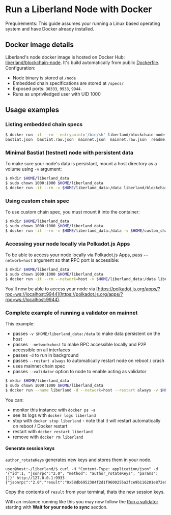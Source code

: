 # Run a Liberland Node with Docker

 Prequirements:
 This guide assumes your running a Linux based operating system and have Docker already installed.

## Docker image details

Liberland's node docker image is hosted on Docker Hub: [liberland/blockchain-node](https://hub.docker.com/r/liberland/blockchain-node). It's build automatically from public [Dockerfile](https://github.com/liberland/liberland_substrate/blob/main/Dockerfile). Configuration:

* Node binary is stored at `/node`
* Embedded chain specifications are stored at `/specs/`
* Exposed ports: `30333`, `9933`, `9944`.
* Runs as unpriviledged user with UID 1000

## Usage examples

### Listing embedded chain specs

```bash
$ docker run -it --rm --entrypoint='/bin/sh' liberland/blockchain-node:latest -c 'ls /specs'
bastiat.json  bastiat.raw.json	mainnet.json  mainnet.raw.json	readme.md
```

### Minimal Bastiat (testnet) node with persistent data

To make sure your node's data is persistant, mount a host directory as a volume using `-v` argument:

```bash
$ mkdir $HOME/liberland_data
$ sudo chown 1000:1000 $HOME/liberland_data
$ docker run -it --rm -v $HOME/liberland_data:/data liberland/blockchain-node:latest -d /data --chain /specs/bastiat.raw.json
```

### Using custom chain spec

To use custom chain spec, you must mount it into the container:

```bash
$ mkdir $HOME/liberland_data
$ sudo chown 1000:1000 $HOME/liberland_data
$ docker run -it --rm -v $HOME/liberland_data:/data -v $HOME/custom_chain_spec.raw.json:/custom_chain_spec.raw.json liberland/blockchain-node:latest -d /data --chain /custom_chain_spec.raw.json
```

### Accessing your node locally via Polkadot.js Apps

To be able to access your node locally via Polkadot.js Apps, pass `--network=host` argument so that RPC port is accessible:

```bash
$ mkdir $HOME/liberland_data
$ sudo chown 1000:1000 $HOME/liberland_data
$ docker run -it --rm --network=host -v $HOME/liberland_data:/data liberland/blockchain-node:latest -d /data --chain /specs/bastiat.raw.json
```

You'll now be able to access your node via [https://polkadot.js.org/apps/?rpc=ws://localhost:9944](https://polkadot.js.org/apps/?rpc=ws://localhost:9944).

### Complete example of running a validator on mainnet

This example:
* passes `-v $HOME/liberland_data:/data` to make data persistent on the host
* passes `--network=host` to make RPC accessible locally and P2P accessible on all interfaces
* passes `-d` to run in background
* passes `--restart always` to automatically restart node on reboot / crash
* uses mainnet chain spec
* passes `--validator` option to node to enable acting as validator

```bash
$ mkdir $HOME/liberland_data
$ sudo chown 1000:1000 $HOME/liberland_data
$ docker run --name liberland -d --network=host --restart always -v $HOME/liberland_data:/data liberland/blockchain-node:latest -d /data --chain /specs/mainnet.raw.json --validator
```

You can:
* monitor this instance with `docker ps -a`
* see its logs with `docker logs liberland`
* stop with `docker stop liberland` - note that it will restart automatically on reboot / Docker restart
* restart with `docker restart liberland`
* remove with `docker rm liberland`

#### Generate session keys

`author_rotateKeys` generates new keys and stores them in your node.

```
user@host:~/liberland/$ curl -H "Content-Type: application/json" -d '{"id":1, "jsonrpc":"2.0", "method": "author_rotateKeys", "params":[]}' http://127.0.0.1:9933
{"jsonrpc":"2.0","result":"0x58db6952384f2d1f9600255a2fce9b116201e872e9951a0a0c0edd7c31124934c690eb603407f4b98a1c9fc0628d4b926fec03d577f233fda3af01d33e2a391b9ad7558c0ae9ba082b3b70236ec584471c92c3a5d78e9bc08f49de7c75961e132697e5419818bfcd31e1bc2cc7d0560a81db72a76af59374c1932bc7a96d773a","id":1}
```

Copy the contents of `result` from your terminal, thats the new session keys.

With an instance running like this you may now follow the [Run a validator](../staking/run_a_validator.md#wait-for-your-node-to-sync) starting with **Wait for your node to sync** section.
